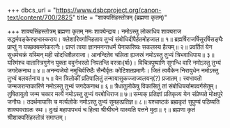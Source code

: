 +++
dbcs_url = "https://www.dsbcproject.org/canon-text/content/700/2825"
title = "शाक्यसिंहस्तोत्रम् (ब्रह्मणा कृतम्)"

+++
शाक्यसिंहस्तोत्रम्
ब्रह्मणा कृतम्
नमः शाक्येन्द्राय।
नमोऽस्तु लोकाधिप शाक्यराज सद्धर्मपङ्केरुहभास्कराय। 
क्लेशारिवर्गाभिहताय तुभ्यं संबोधिदीपैर्हतमोहजाल॥ १॥
ब्रह्मर्षिराजर्षिसुरर्षिसङ्घैः प्राप्तुं न यच्छक्यमनेकरत्नैः। 
प्राप्तं त्वया ज्ञानमनन्तधर्मं येनाकरिष्यः सकलस्य हैत्यम्॥ २॥
प्रवर्तितं येन सुधर्मचक्रं यस्मिन् मही सोदधिशैलराजा। 
आनन्दितेव चलिता ह्यजस्रं नमोऽस्तु तुभ्यं त्रिभवाधिपाय॥ ३॥
यस्मिंश्च वातास्त्रिगुणेन युक्ता ववुर्नभस्तो निपतन्ति वस्त्राः(र्षाः)। 
विचित्रपुष्पाणि सुगन्धि वारि नमोऽस्तु तुभ्यं जगदेकनाथ॥ ४॥
अनन्यजेयो नमुचिर्वरिष्ठैः सैन्यैर्वृतः कोटिशतप्रमाणैः। 
जितं त्वयैकेन निरायुधेन नमोऽस्तु तुभ्यं बलवर्तनाय॥ ५॥
येन त्रिलोकीं प्रतिपालितुं तन्मायासुकज्जाज्वलयन्(?) प्रजातम्। 
स्वभावतो जन्मजरान्तकारिणे  नमोऽस्तु तुभ्यं जगदेकनाथ॥ ६॥
त्रैधातुलोकेषु विकासितुं तां संबोधिचर्यामपवर्गसेतुम्। 
तुषितायुतो जन्म चकार मर्त्ये नमोऽस्तु तुभ्यं वरबोधिराज॥ ७॥
सम्यक् प्रतिज्ञां प्रतिकृत्य येन संप्रेष्यते मोक्षपुरे जनौघः। 
तदर्थमायासि च मर्त्यलोके नमोऽस्तु तुभ्यं सुमहत्प्रतिज्ञ॥ ८॥
यश्चाष्टकं ब्रह्मकृतं सुपुण्यं पठिष्यति शाक्यवराग्रतः स्थः। 
दुःखं महापापभयं च हित्वा श्रीश्रीघने यास्यति पत्तने मुदा॥ ९॥
ब्रह्मणा कृतं श्रीशाक्यसिंहस्तोत्रं समाप्तम्।
